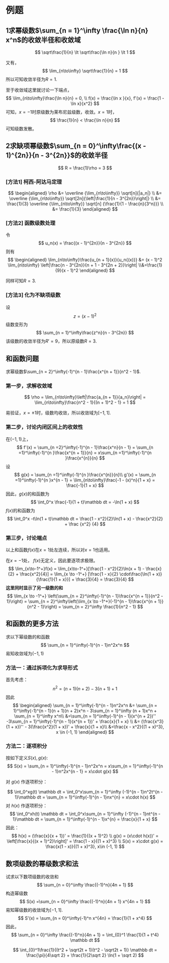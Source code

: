 # 例题

## 1求幂级数$\sum_{n = 1}^\infty \frac{\ln n}{n} x^n$的收敛半径和收敛域

$$
\sqrt\frac{1}{n} \lt \sqrt\frac{\ln n}{n } \lt 1
$$

又有，
$$
\lim_{n\to\infty} \sqrt\frac{1}{n} = 1
$$
所以可知收敛半径为$R = 1$.

至于收敛域这里就讨论一下端点，
$$
\lim_{n\to\infty}\frac{\ln n}{n} = 0, \\
f(x) = \frac{\ln x }{x}, f'(x) = \frac{1 - \ln x}{x^2}
$$
可知，$x = -1$时原级数为莱布尼兹级数，收敛。$x = 1$时，
$$
\frac{1}{n} < \frac{\ln n}{n}
$$
可知级数发散。

## 2求缺项幂级数$\sum_{n = 0}^\infty\frac{(x - 1)^{2n}}{n - 3^{2n}}$的收敛半径

$$
R  = \frac{1}\rho = 3
$$



### [方法1] 柯西-阿达马定理

$$
\begin{aligned}
\rho &= \overline {\lim_{n\to\infty}} \sqrt[n]{|a_n|} \\
     &= \overline {\lim_{n\to\infty}} \sqrt[2n]{\left|\frac{1}{n - 3^{2n}}\right|} \\
     &= \frac{1}{3} \overline {\lim_{n\to\infty}} \sqrt[n] {\frac{1}{1 - \frac{n}{3^n}}} \\
     &= \frac{1}{3}
\end{aligned}
$$

### [方法2] 函数级数处理

令
$$
u_n(x) = \frac{(x - 1)^{2n}}{n - 3^{2n}}
$$
则有
$$
\begin{aligned}
\lim_{n\to\infty}\frac{u_{n + 1}(x)}{u_n{(x)}} &= (x - 1)^2 \lim_{n\to\infty} \left|\frac{n - 3^{2n}}{n + 1 - 3^{2n + 2}}\right|
\\&=\frac{1}{9}(x - 1)^2
\end{aligned} 
$$

同样可知$R = 3$.

### [方法3] 化为不缺项级数

设
$$
z = (x - 1)^2
$$
级数变形为
$$
\sum_{n = 1}^\infty\frac{z^n}{n - 3^{2n}}
$$
该级数的收敛半径为$R' = 9$，所以原级数$R = 3$.

## 和函数问题

求幂级数$\sum_{n = 2}^\infty(-1)^{n - 1}\frac{x^{n + 1}}{n^2 - 1}$.

### 第一步，求解收敛域

$$
\rho = \lim_{n\to\infty}\left|\frac{a_{n + 1}}{a_n}\right| = \lim_{n\to\infty}\frac{n^2 - 1}{(n + 1)^2 - 1} = 1
$$

易验证，$x = \pm 1$时，级数均收敛，所以收敛域为$[-1 , 1]$.

### 第二步，讨论内闭区间上的收敛性

在$(-1, 1)$上，
$$
f'(x) = \sum_{n =2}^\infty(-1)^{n - 1}\frac{x^n}{n - 1} = \sum_{n =1}^\infty(-1)^{n }\frac{x^{n + 1}}{n} = x\sum_{n =1}^\infty(-1)^{n }\frac{x^{n}}{n}
$$
设
$$
g(x) = \sum_{n =1}^\infty(-1)^{n }\frac{x^{n}}{n}\\
g'(x) =  \sum_{n =1}^\infty(-1)^{n }x^{n - 1} = \lim_{n\to\infty}\frac{-1 - (x)^n}{1 + x} = \frac{-1}{1 + x}
$$
因此，$g(x)$的和函数为
$$
\int_0^x \frac{-1}{1 + t}\mathbb dt = -\ln(1 + x)
$$
$f(x)$的和函数为
$$
\int_0^x -t\ln(1 + t)\mathbb dt = \frac{1 - x^2}{2}\ln(1 + x) - \frac{x^2}{2} + \frac {x^2} {4}
$$

### 第三步，讨论端点

以上和函数$f(x)$在$x = 1$处左连续，所以对$x = 1$也适用。

在$x = -1$处， $f(x)$无定义，因此要逐项求极限。
$$
\lim_{x\to-1^+}f(x) = \lim_{x\to-1^+}[\frac{1 - x^2}{2}\ln(x + 1) - \frac{x}{2} + \frac{x^2}{4}] = \lim_{x \to -1^+} [\frac{1 - x}{2} \cdot\frac{\ln(1 + x)}{\frac{1}{1 + x}}] + \frac{3}{4} = \frac{3}{4}
$$
**这里同时显示了另一级数的和**
$$
\lim_{x \to -1^+} \left(\sum_{n = 2}^\infty(-1)^{n - 1}\frac{x^{n + 1}}{n^2 - 1}\right) = \sum_{n = 2}^\infty\left(\lim_{x \to -1^+}(-1)^{n - 1}\frac{x^{n + 1}}{n^2 - 1}\right) = \sum_{n = 2}^\infty \frac{1}{n^2 - 1}
$$



## 和函数的更多方法

求以下幂级数的和函数
$$
\sum_{n = 1}^\infty(-1)^{n - 1}n^2x^n
$$
易知收敛域为$(-1, 1)$

### 方法一：通过拆项化为求导形式

首先考虑：
$$
n^2 = (n + 1)(n + 2) - 3(n + 1) + 1
$$
因此
$$
\begin{aligned}
\sum_{n = 1}^\infty(-1)^{n - 1}n^2x^n &= \sum_{n = 1}^\infty(-1)^{n - 1}(n + 1)(n + 2)x^n - 3\sum_{n = 1}^\infty (n + 1)x^n + \sum_{n = 1}^\infty x^n\\
&=\sum_{n = 1}^\infty(-1)^{n - 1}(x^{n + 2})'' -3\sum_{n = 1}^\infty(-1)^{n - 1}(x^{n + 1})' + \frac{x}{1 + x} \\
&= (\frac{x^3}{1 + x})'' - 3(\frac{x^2}{1 + x})' + \frac{x}{1 + x}\\
&=\frac{x - x^2}{(1 + x)^3}, x \in (-1, 1)
\end{aligned}
$$

### 方法二：逐项积分

按如下定义$S(x), g(x)$:
$$
S(x) = \sum_{n = 1}^\infty(-1)^{n - 1}n^2x^n = x\sum_{n = 1}^\infty(-1)^{n - 1}n^2x^{n - 1} = x\cdot g(x)
$$

对 $g(x)$ 作逐项积分：

$$
\int_0^xg(t) \mathbb dt = \int_0^x\sum_{n = 1}^\infty (-1)^{n - 1}n^2t^{n - 1}\mathbb  dt =   \sum_{n = 1}^\infty(-1)^{n - 1}nx^{n} = x\cdot h(x)
$$
对 $h(x)$ 作逐项积分：
$$
\int_0^xh(t) \mathbb dt = \int_0^x\sum_{n = 1}^\infty (-1)^{n - 1}nt^{n - 1}\mathbb  dt =   \sum_{n = 1}^\infty(-1)^{n - 1}x^{n} = \frac{x}{1 + x}
$$
因此：
$$
h(x) = (\frac{x}{x + 1})' = \frac{1}{(x + 1)^2} \\
g(x) = (x\cdot h(x))' = \left[\frac{x}{(x + 1)^2}\right]' = \frac{1 - x}{(1 + x)^3} \\
S(x) = x\cdot g(x) = \frac{x(1 - x)}{(1 + x)^3}, x\in (-1, 1)
$$

## 数项级数的幂级数求和法

试求以下数项级数的收敛和
$$
\sum_{n = 0}^\infty \frac{(-1)^n}{4n + 1}
$$
构造幂级数
$$
S(x) =\sum_{n = 0}^\infty \frac{(-1)^n}{4n + 1} x^{4n + 1}
$$
易知幂级数的收敛域为$[- 1, 1]$.
$$
S'(x) = \sum_{n = 0}^\infty(-1)^n x^{4n} = \frac{1}{1 + x^4}
$$
因此，
$$
\sum_{n = 0}^\infty \frac{(-1)^n}{4n + 1} = \int_{0}^1 \frac{1}{1 + t^4} \mathbb dt
$$

$$
\int_{0}^1\frac{1}{(t^2 + \sqrt2t + 1)(t^2 - \sqrt2t + 1)} \mathbb dt = \frac{\pi}{4\sqrt 2} + \frac{1}{2\sqrt 2} \ln(1 + \sqrt 2)
$$

